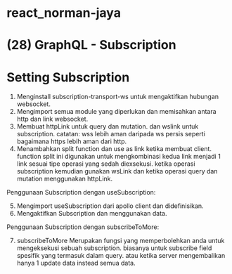 # react_norman-jaya
# (28) GraphQL - Subscription

# Setting Subscription
1. Menginstall subscription-transport-ws untuk mengaktifkan hubungan websocket.
2. Mengimport semua module yang diperlukan dan memisahkan antara http dan link websocket.
3. Membuat httpLink untuk query dan mutation. dan wslink untuk subscription. catatan: wss lebih aman daripada ws persis seperti bagaimana https lebih aman dari http.
4. Menambahkan split function dan use as link ketika membuat client. function split ini digunakan untuk mengkombinasi kedua link menjadi 1 link sesuai tipe operasi yang sedah diexsekusi. ketika operasi subscription kemudian gunakan wsLink dan ketika operasi query dan mutation menggunakan httpLink.

Penggunaan Subscription dengan useSubscription:

5. Mengimport useSubscription dari apollo client dan didefinisikan.
6. Mengaktifkan Subscription dan menggunakan data.

Penggunaan Subscription dengan subscribeToMore:

7. subscribeToMore Merupakan fungsi yang memperbolehkan anda untuk mengeksekusi sebuah subscription. biasanya untuk subscribe field spesifik yang termasuk dalam query. atau ketika server mengembalikan hanya 1 update data instead semua data. 